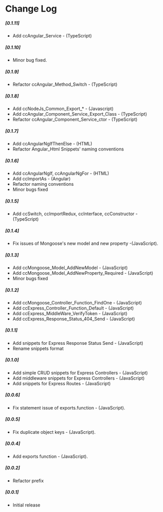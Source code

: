 # Change Log

##### [0.1.11]
- Add ccAngular_Service - (TypeScript)
##### [0.1.10]
- Minor bug fixed.
##### [0.1.9]
- Refactor ccAngular_Method_Switch - (TypeScript)
##### [0.1.8]
- Add ccNodeJs_Common_Export_* - (Javascript)
- Add ccAngular_Component_Service_Export_Class - (TypeScript)
- Refactor ccAngular_Component_Service_ctor - (TypeScript)
##### [0.1.7]
- Add ccAngularNgIfThenElse - (HTML)
- Refactor Angular_Html Snippets' naming conventions
##### [0.1.6]
- Add ccAngularNgIf, ccAngularNgFor - (HTML)
- Add ccImportAs - (Angular)
- Refactor naming conventions
- Minor bugs fixed
##### [0.1.5]
- Add ccSwitch, ccImportRedux, ccInterface, ccConstructor - (TypeScript)
##### [0.1.4]
 - Fix issues of Mongoose's new model and new property -(JavaScript).
##### [0.1.3]
 - Add ccMongoose_Model_AddNewModel - (JavaScript)
 - Add ccMongoose_Model_AddNewProperty_Required - (JavaScript)
 - Minor bugs fixed 
##### [0.1.2]
- Add ccMongoose_Controller_Function_FindOne - (JavaScript)
- Add ccExpress_Controller_Function_Default - (JavaScript)
- Add ccExpress_MiddleWare_VerifyToken - (JavaScript)
- Add ccExpress_Response_Status_404_Send - (JavaScript)
##### [0.1.1]
- Add snippets for Express Response Status Send - (JavaScript)
- Rename snippets format
##### [0.1.0] 
- Add simple CRUD snippets for Express Controllers - (JavaScript)
- Add middleware snippets for Express Controllers - (JavaScript)
- Add snippets for Express Routes - (JavaScript)
##### [0.0.6] 
- Fix statement issue of exports.function - (JavaScript).
##### [0.0.5] 
- Fix duplicate object keys - (JavaScript).
##### [0.0.4]
- Add exports function - (JavaScript).
##### [0.0.2]
- Refactor prefix
##### [0.0.1]
- Initial release

